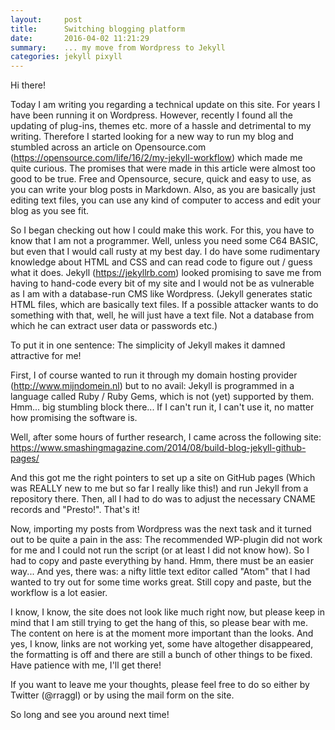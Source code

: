 ```yaml
---
layout:     post
title:      Switching blogging platform
date:       2016-04-02 11:21:29
summary:    ... my move from Wordpress to Jekyll
categories: jekyll pixyll
---
```


Hi there!

Today I am writing you regarding a technical update on this site. For years I have been running it
on Wordpress. However, recently I found all the updating of plug-ins, themes etc. more of a hassle
and detrimental to my writing. Therefore I started looking for a new way to run my blog and stumbled
across an article on Opensource.com (https://opensource.com/life/16/2/my-jekyll-workflow) which made
me quite curious. The promises that were made in this article were almost too good to be true. Free and Opensource, secure, quick and easy to use, as you can write your blog posts in Markdown. Also, as you are basically just editing text files, you can use any kind of computer to access and edit your blog as you see fit.

So I began checking out how I could make this work. For this, you have to know that I am not a programmer.
Well, unless you need some C64 BASIC, but even that I would call rusty at my best day.
I do have some rudimentary knowledge about HTML and CSS and can read code to figure out / guess what
it does. Jekyll (https://jekyllrb.com) looked promising to save me from having to hand-code every bit of my site and I would not be as vulnerable as I am with a database-run CMS like Wordpress. (Jekyll generates static HTML files, which are basically text files. If a possible attacker wants to do something with that, well, he will just have a text file. Not a database from which he can extract user data or passwords etc.)

To put it in one sentence: The simplicity of Jekyll makes it damned attractive for me!

First, I of course wanted to run it through my domain hosting provider (http://www.mijndomein.nl) but to no avail: Jekyll is programmed in a language called Ruby / Ruby Gems, which is not (yet) supported by them. Hmm... big stumbling block there... If I can't run it, I can't use it, no matter how promising the software is.

Well, after some hours of further research, I came across the following site: https://www.smashingmagazine.com/2014/08/build-blog-jekyll-github-pages/

And this got me the right pointers to set up a site on GitHub pages (Which was REALLY new to me but so far I really like this!) and run Jekyll from a repository there. Then, all I had to do was to adjust the necessary CNAME records and "Presto!". That's it!

Now, importing my posts from Wordpress was the next task and it turned out to be quite a pain in the ass: The recommended WP-plugin did not work for me and I could not run the script (or at least I did not know how). So I had to copy and paste everything by hand. Hmm, there must be an easier way... And yes, there was: a nifty little text editor called "Atom" that I had wanted to try out for some time works great. Still copy and paste, but the workflow is a lot easier.

I know, I know, the site does not look like much right now, but please keep in mind that I am still trying to get the hang of this, so please bear with me. The content on here is at the moment more important than the looks. And yes, I know, links are not working yet, some have altogether disappeared, the formatting is off and there are still a bunch of other things to be fixed. Have patience with me, I'll get there!

If you want to leave me your thoughts, please feel free to do so either by Twitter (@rraggl) or by using the mail form on the site.

So long and see you around next time!
